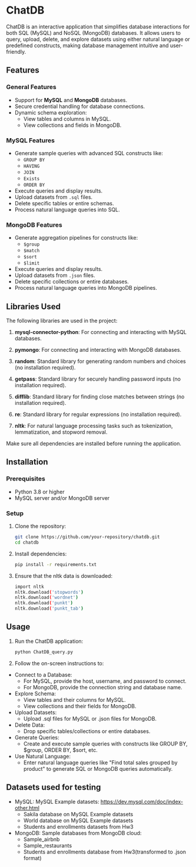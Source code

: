 # ChatDB

ChatDB is an interactive application that simplifies database interactions for both SQL (MySQL) and NoSQL (MongoDB) databases. It allows users to query, upload, delete, and explore datasets using either natural language or predefined constructs, making database management intuitive and user-friendly.

## Features

### General Features
- Support for **MySQL** and **MongoDB** databases.
- Secure credential handling for database connections.
- Dynamic schema exploration:
    - View tables and columns in MySQL.
    - View collections and fields in MongoDB.

### MySQL Features
- Generate sample queries with advanced SQL constructs like:
    - `GROUP BY`
    - `HAVING`
    - `JOIN`
    - `Exists`
    - `ORDER BY`
- Execute queries and display results.
- Upload datasets from `.sql` files.
- Delete specific tables or entire schemas.
- Process natural language queries into SQL.

### MongoDB Features
- Generate aggregation pipelines for constructs like:
    - `$group`
    - `$match`
    - `$sort`
    - `$limit`
- Execute queries and display results.
- Upload datasets from `.json` files.
- Delete specific collections or entire databases.
- Process natural language queries into MongoDB pipelines.

## Libraries Used

The following libraries are used in the project:

1. **mysql-connector-python**: For connecting and interacting with MySQL databases.

2. **pymongo**: For connecting and interacting with MongoDB databases.

3. **random**: Standard library for generating random numbers and choices (no installation required).

4. **getpass**: Standard library for securely handling password inputs (no installation required).

5. **difflib**: Standard library for finding close matches between strings (no installation required).

6. **re**: Standard library for regular expressions (no installation required).

7. **nltk**: For natural language processing tasks such as tokenization, lemmatization, and stopword removal.

Make sure all dependencies are installed before running the application.

## Installation

### Prerequisites
- Python 3.8 or higher
- MySQL server and/or MongoDB server

### Setup
1. Clone the repository:
   ```bash
   git clone https://github.com/your-repository/chatdb.git
   cd chatdb
   ```
2. Install dependencies:
    ```bash
    pip install -r requirements.txt
    ```
3. Ensure that the nltk data is downloaded:
    ```bash
    import nltk
    nltk.download('stopwords')
    nltk.download('wordnet')
    nltk.download('punkt')
    nltk.download('punkt_tab')
    ```
## Usage

1. Run the ChatDB application:
   ```bash
   python ChatDB_query.py
   ```
2. Follow the on-screen instructions to:
- Connect to a Database:
  - For MySQL, provide the host, username, and password to connect.
  - For MongoDB, provide the connection string and database name.
- Explore Schema:
  - View tables and their columns for MySQL.
  - View collections and their fields for MongoDB.
- Upload Datasets:
  - Upload .sql files for MySQL or .json files for MongoDB.
- Delete Data:
  - Drop specific tables/collections or entire databases.
- Generate Queries:
  - Create and execute sample queries with constructs like GROUP BY, $group, ORDER BY, $sort, etc.
- Use Natural Language:
  - Enter natural language queries like "Find total sales grouped by product" to generate SQL or MongoDB queries automatically.
## Datasets used for testing
- MySQL: MySQL Example datasets: https://dev.mysql.com/doc/index-other.html
  - Sakila database on MySQL Example datasets
  - World database on MySQL Example datasets
  - Students and enrollments datasets from Hw3
- MongoDB: Sample databases from MongoDB cloud:
  - Sample_airbnb
  - Sample_restaurants
  - Students and enrollments database from Hw3(transformed to .json format)
